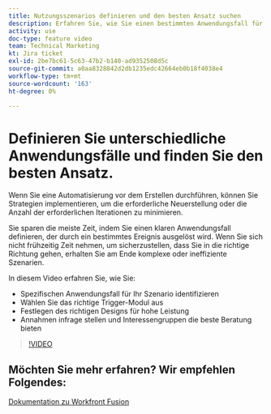 ```yaml
---
title: Nutzungsszenarios definieren und den besten Ansatz suchen
description: Erfahren Sie, wie Sie einen bestimmten Anwendungsfall für Ihr Szenario ermitteln, das richtige Design bestimmen und Interessengruppen die beste Beratung bieten in [!DNL Adobe Workfront Fusion].
activity: use
doc-type: feature video
team: Technical Marketing
kt: Jira ticket
exl-id: 2be7bc61-5c63-47b2-b140-ad9352508d5c
source-git-commit: a0aa8328842d2db1235edc42664eb0b18f4038e4
workflow-type: tm+mt
source-wordcount: '163'
ht-degree: 0%

---
```


# Definieren Sie unterschiedliche Anwendungsfälle und finden Sie den besten Ansatz.

Wenn Sie eine Automatisierung vor dem Erstellen durchführen, können Sie Strategien implementieren, um die erforderliche Neuerstellung oder die Anzahl der erforderlichen Iterationen zu minimieren.

Sie sparen die meiste Zeit, indem Sie einen klaren Anwendungsfall definieren, der durch ein bestimmtes Ereignis ausgelöst wird. Wenn Sie sich nicht frühzeitig Zeit nehmen, um sicherzustellen, dass Sie in die richtige Richtung gehen, erhalten Sie am Ende komplexe oder ineffiziente Szenarien.

In diesem Video erfahren Sie, wie Sie:

* Spezifischen Anwendungsfall für Ihr Szenario identifizieren
* Wählen Sie das richtige Trigger-Modul aus
* Festlegen des richtigen Designs für hohe Leistung
* Annahmen infrage stellen und Interessengruppen die beste Beratung bieten

>[!VIDEO](https://video.tv.adobe.com/v/335311/?quality=12)

## Möchten Sie mehr erfahren? Wir empfehlen Folgendes:

[Dokumentation zu Workfront Fusion](https://experienceleague.adobe.com/docs/workfront/using/adobe-workfront-fusion/workfront-fusion-2.html?lang=en)

